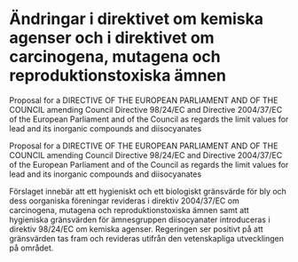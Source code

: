 # Ändringar i direktivet om kemiska agenser och i direktivet om carcinogena, mutagena och reproduktionstoxiska ämnen

Proposal for a DIRECTIVE OF THE EUROPEAN PARLIAMENT AND OF THE COUNCIL amending Council Directive 98/24/EC and Directive 2004/37/EC of the European Parliament and of the Council as regards the limit values for lead and its inorganic compounds and diisocyanates

Proposal for a DIRECTIVE OF THE EUROPEAN PARLIAMENT AND OF THE COUNCIL amending Council Directive 98/24/EC and Directive 2004/37/EC of the European Parliament and of the Council as regards the limit values for lead and its inorganic compounds and diisocyanates

Förslaget innebär att ett hygieniskt och ett biologiskt gränsvärde för bly och dess oorganiska föreningar revideras i direktiv 2004/37/EC om carcinogena, mutagena och reproduktionstoxiska ämnen samt att hygieniska gränsvärden för ämnesgruppen diisocyanater introduceras i direktiv 98/24/EC om kemiska agenser. Regeringen ser positivt på att gränsvärden tas fram och revideras utifrån den vetenskapliga utvecklingen på området.

